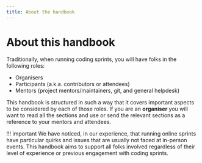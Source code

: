 ```yaml
---
title: About the handbook
---
```


# About this handbook

Traditionally, when running coding sprints, you will have folks in the following roles:

- Organisers
- Participants (a.k.a. contributors or attendees)
- Mentors (project mentors/maintainers, git, and general helpdesk)

This handbook is structured in such a way that it covers important aspects to be considered by each of those roles.
If you are an **organiser** you will want to read all the sections and use or send the relevant sections as a reference to your mentors and attendees.

!!! important
    We have noticed, in our experience, that running online sprints have particular quirks and issues that are usually not faced at in-person events. This handbook aims to support all folks involved regardless of their level of experience or previous engagement with coding sprints.

